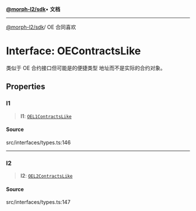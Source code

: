 [**@morph-l2/sdk**](../globals.md)• **文档**

***

[@morph-l2/sdk](../globals.md)/ OE 合同喜欢

# Interface: OEContractsLike

类似于 OE 合约接口但可能是的便捷类型
地址而不是实际的合约对象。

## Properties

### l1

> **l1**: [`OEL1ContractsLike`](../type-aliases/OEL1ContractsLike.md)

#### Source

src/interfaces/types.ts:146

***

### l2

> **l2**: [`OEL2ContractsLike`](../type-aliases/OEL2ContractsLike.md)

#### Source

src/interfaces/types.ts:147
